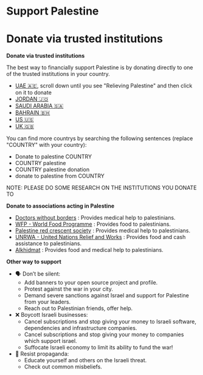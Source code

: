 # Support Palestine

# Donate via trusted institutions

**Donate via trusted institutions**

The best way to financially support Palestine is by donating directly to one of the trusted institutions in your country.
- [UAE 🇦🇪](https://www.emiratesrc.ae/donate/Default_en.aspx?prm=PHEALTH), scroll down until you see "Relieving Palestine" and then click on it to donate
- [JORDAN 🇯🇴](https://mapjordan.net/en/donate-now)
- [SAUDI ARABIA 🇸🇦](https://sahem.ksrelief.org/Pages/ProgramDetails/1ca8852b-9e6d-ee11-b83f-005056ac5498)
- [BAHRAIN 🇧🇭](https://www.pss-bh.org/en/home/)
- [US 🇺🇸](https://www.healpalestine.org/)
- [UK 🇬🇧](https://www.islamic-relief.org.uk/giving/appeals/palestine/)

You can find more countrys by searching the following sentences (replace "COUNTRY" with your country):
- Donate to palestine COUNTRY
- COUNTRY palestine
- COUNTRY palestine donation
- donate to palestine from COUNTRY

NOTE: PLEASE DO SOME RESEARCH ON THE INSTITUTIONS YOU DONATE TO

**Donate to associations acting in Palestine**

- [Doctors without borders](https://donate.doctorswithoutborders.org/secure/rr-donate-monthly-web?source=ADU2011U0W46) : Provides medical help to palestinians.
- [WFP - World Food Programme](https://donate.wfp.org/1244/donation/single/?campaign=3493) : Provides food to palestinians.
- [Palestine red crescent society](https://www.palestinercs.org/en/Donation) : Provides medical help to palestinians.
- [UNRWA - United Nations Relief and Works](https://donate.unrwa.org/-landing-page/en_EN) : Provides food and cash assistance to palestinians.
- [Alkhidmat](https://alkhidmat.org/donate) : Provides food and medical help to palestinians.

**Other way to support**

- 🗣 Don’t be silent:
    - Add banners to your open source project and profile.
    - Protest against the war in your city.
    - Demand severe sanctions against Israel and support for Palestine from your leaders.
    - Reach out to Palestinian friends, offer help.
- ❌ Boycott Israeli businesses:
    - Cancel subscriptions and stop giving your money to Israeli software, dependencies and infrastructure companies.
    - Cancel subscriptions and stop giving your money to companies which support israel.
    - Suffocate Israeli economy to limit its ability to fund the war!
- 📰 Resist propaganda:
    - Educate yourself and others on the Israeli threat.
    - Check out common misbeliefs.
